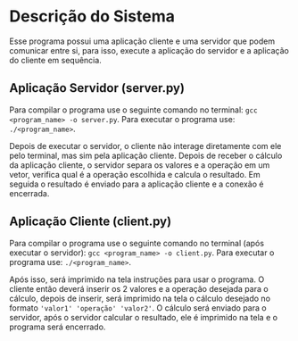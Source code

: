 # Descrição do Sistema
Esse programa possui uma aplicação cliente e uma servidor que podem comunicar entre si, para isso, execute a aplicação do servidor e a aplicação do cliente 
em sequência.

## Aplicação Servidor (server.py)
Para compilar o programa use o seguinte comando no terminal: `gcc <program_name> -o server.py`.
Para executar o programa use: `./<program_name>`.

Depois de executar o servidor, o cliente não interage diretamente com ele pelo terminal, mas sim pela aplicação cliente. Depois de receber o cálculo da 
aplicação cliente, o servidor separa os valores e a operação em um vetor, verifica qual é a operação escolhida e calcula o resultado. Em seguida o resultado 
é enviado para a aplicação cliente e a conexão é encerrada.

## Aplicação Cliente (client.py)
Para compilar o programa use o seguinte comando no terminal (após executar o servidor): `gcc <program_name> -o client.py`. 
Para executar o programa use: `./<program_name>`.

Após isso, será imprimido na tela instruções para usar o programa. O cliente então deverá inserir os 2 valores e a operação desejada para o cálculo, depois
de inserir, será imprimido na tela o cálculo desejado no formato `'valor1' 'operação' 'valor2'`. O cálculo será enviado para o servidor, após o servidor 
calcular o resultado, ele é imprimido na tela e o programa será encerrado.
